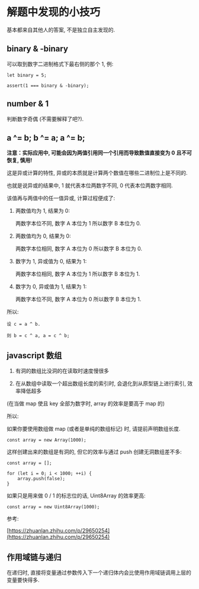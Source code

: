 解题中发现的小技巧
===

基本都来自其他人的答案, 不是独立自主发现的.

## binary & -binary

可以取到数字二进制格式下最右侧的那个 1, 例:

```
let binary = 5;

assert(1 === binary & -binary);
```

## number & 1

判断数字奇偶 (不需要解释了吧?).

## a ^= b; b ^= a; a ^= b;

__注意：实际应用中, 可能会因为两值引用同一个引用而导致数值直接变为 0 且不可恢复, 慎用!__

这是异或计算的特性, 异或的本质就是计算两个数值在哪些二进制位上是不同的.

也就是说异或的结果中, 1 就代表本位两数字不同, 0 代表本位两数字相同.

该值再与两值中的任一值异或, 计算过程便成了:

1. 两数值均为 1, 结果为 0:

    两数字本位不同, 数字 A 本位为 1 所以数字 B 本位为 0.
    
1. 两数值均为 0, 结果为 0:

    两数字本位相同, 数字 A 本位为 0 所以数字 B 本位为 0.

1. 数字为 1, 异或值为 0, 结果为 1:

    两数字本位相同, 数字 A 本位为 1 所以数字 B 本位为 1.
    
1. 数字为 0, 异或值为 1, 结果为 1:

    两数字本位不同, 数字 A 本位为 0 所以数字 B 本位为 1.

所以:

```
设 c = a ^ b.

则 b = c ^ a, a = c ^ b;
```

## javascript 数组

1. 有洞的数组比没洞的在读取时速度慢很多

1. 在从数组中读取一个超出数组长度的索引时, 会退化到从原型链上进行索引, 效率降低超多

(在当做 map 使且 key 全部为数字时, array 的效率是要高于 map 的)

所以:

如果你要使用数组做 map (或者是单纯的数组标记) 时, 请提前声明数组长度.

```
const array = new Array(1000);
```

这样创建出来的数组是有洞的, 但它的效率与通过 push 创建无洞数组差不多:

```
const array = [];

for (let i = 0; i < 1000; ++i) {
    array.push(false);
}
```

如果只是用来做 0 / 1 的标志位的话, Uint8Array 的效率更高:

```
const array = new Uint8Array(1000);
```

参考:

[https://zhuanlan.zhihu.com/p/29650254](https://zhuanlan.zhihu.com/p/29650254)

## 作用域链与递归

在递归时, 直接将变量通过参数传入下一个递归体内会比使用作用域链调用上层的变量要快得多.
